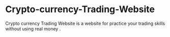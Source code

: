 # Crypto-currency-Trading-Website
Crypto currency Trading Website is a website for practice  your trading skills without using real money .
